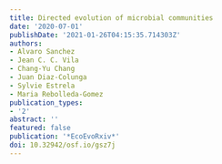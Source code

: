 ```yaml
---
title: Directed evolution of microbial communities
date: '2020-07-01'
publishDate: '2021-01-26T04:15:35.714303Z'
authors:
- Alvaro Sanchez
- Jean C. C. Vila
- Chang-Yu Chang
- Juan Diaz-Colunga
- Sylvie Estrela
- Maria Rebolleda-Gomez
publication_types:
- '2'
abstract: ''
featured: false
publication: '*EcoEvoRxiv*'
doi: 10.32942/osf.io/gsz7j
---
```


